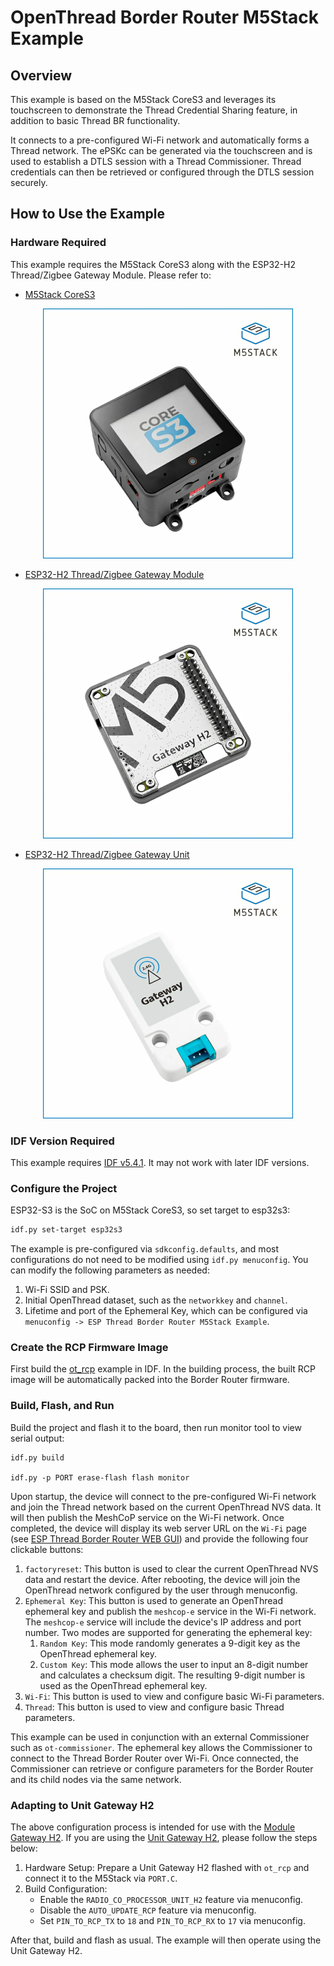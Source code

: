 # OpenThread Border Router M5Stack Example

## Overview

This example is based on the M5Stack CoreS3 and leverages its touchscreen to demonstrate the Thread Credential Sharing feature, in addition to basic Thread BR functionality.

It connects to a pre-configured Wi-Fi network and automatically forms a Thread network. The ePSKc can be generated via the touchscreen and is used to establish a DTLS session with a Thread Commissioner. Thread credentials can then be retrieved or configured through the DTLS session securely.

## How to Use the Example

### Hardware Required

This example requires the M5Stack CoreS3 along with the ESP32-H2 Thread/Zigbee Gateway Module. Please refer to:

- [M5Stack CoreS3](https://shop.m5stack.com/products/m5stack-cores3-esp32s3-lotdevelopment-kit)
<p align="center">
  <img src="images/M5Stack-CoreS3.png" alt="M5Stack CoreS3" width="400"/>
</p>

- [ESP32-H2 Thread/Zigbee Gateway Module](https://shop.m5stack.com/products/esp32-h2-thread-zigbee-gateway-module)
<p align="center">
  <img src="images/ESP32-H2-Thread-Zigbee-Gateway-Module.png" alt="ESP32-H2 Thread/Zigbee Gateway Module" width="400"/>
</p>

- [ESP32-H2 Thread/Zigbee Gateway Unit](https://shop.m5stack.com/products/esp32-h2-thread-zigbee-gateway-unit)
<p align="center">
  <img src="images/ESP32-H2-Thread-Zigbee-Gateway-Unit.png" alt="ESP32-H2 Thread/Zigbee Gateway Unit" width="400"/>
</p>

### IDF Version Required

This example requires [IDF v5.4.1](https://github.com/espressif/esp-idf/tree/v5.4.1). It may not work with later IDF versions.

### Configure the Project

ESP32-S3 is the SoC on M5Stack CoreS3, so set target to esp32s3:

```sh
idf.py set-target esp32s3
```
The example is pre-configured via `sdkconfig.defaults`, and most configurations do not need to be modified using `idf.py menuconfig`. You can modify the following parameters as needed:

1. Wi-Fi SSID and PSK.
2. Initial OpenThread dataset, such as the `networkkey` and `channel`.
3. Lifetime and port of the Ephemeral Key, which can be configured via `menuconfig -> ESP Thread Border Router M5Stack Example`.

### Create the RCP Firmware Image

First build the [ot_rcp](https://github.com/espressif/esp-idf/tree/master/examples/openthread/ot_rcp) example in IDF. In the building process, the built RCP image will be automatically packed into the Border Router firmware.

### Build, Flash, and Run

Build the project and flash it to the board, then run monitor tool to view serial output:

```
idf.py build

idf.py -p PORT erase-flash flash monitor
```

Upon startup, the device will connect to the pre-configured Wi-Fi network and join the Thread network based on the current OpenThread NVS data. It will then publish the MeshCoP service on the Wi-Fi network. Once completed, the device will display its web server URL on the `Wi-Fi` page (see [ESP Thread Border Router WEB GUI](https://docs.espressif.com/projects/esp-thread-br/en/latest/codelab/web-gui.html)) and provide the following four clickable buttons:

1. `factoryreset`: This button is used to clear the current OpenThread NVS data and restart the device. After rebooting, the device will join the OpenThread network configured by the user through menuconfig.
2. `Ephemeral Key`: This button is used to generate an OpenThread ephemeral key and publish the `meshcop-e` service in the Wi-Fi network. The `meshcop-e` service will include the device's IP address and port number. Two modes are supported for generating the ephemeral key:
   1. `Random Key`: This mode randomly generates a 9-digit key as the OpenThread ephemeral key.
   2. `Custom Key`: This mode allows the user to input an 8-digit number and calculates a checksum digit. The resulting 9-digit number is used as the OpenThread ephemeral key.
3. `Wi-Fi`: This button is used to view and configure basic Wi-Fi parameters.
4. `Thread`: This button is used to view and configure basic Thread parameters.

This example can be used in conjunction with an external Commissioner such as `ot-commissioner`. The ephemeral key allows the Commissioner to connect to the Thread Border Router over Wi-Fi. Once connected, the Commissioner can retrieve or configure parameters for the Border Router and its child nodes via the same network.

### Adapting to Unit Gateway H2
The above configuration process is intended for use with the [Module Gateway H2](https://docs.m5stack.com/en/module/Module%20Gateway%20H2). If you are using the [Unit Gateway H2](https://docs.m5stack.com/en/unit/Unit%20Gateway%20H2), please follow the steps below:

1. Hardware Setup: Prepare a Unit Gateway H2 flashed with `ot_rcp` and connect it to the M5Stack via `PORT.C`.
2. Build Configuration:
   * Enable the `RADIO_CO_PROCESSOR_UNIT_H2` feature via menuconfig.
   * Disable the `AUTO_UPDATE_RCP` feature via menuconfig.
   * Set `PIN_TO_RCP_TX` to `18` and `PIN_TO_RCP_RX` to `17` via menuconfig.

After that, build and flash as usual. The example will then operate using the Unit Gateway H2.
